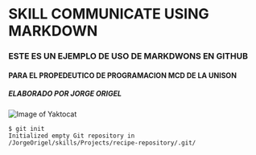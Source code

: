 # SKILL COMMUNICATE USING MARKDOWN
### ESTE ES UN EJEMPLO DE USO DE MARKDWONS EN GITHUB
#### PARA EL PROPEDEUTICO DE PROGRAMACION MCD DE LA UNISON
##### ELABORADO POR JORGE ORIGEL
![Image of Yaktocat](https://octodex.github.com/images/yaktocat.png)

```
$ git init
Initialized empty Git repository in /JorgeOrigel/skills/Projects/recipe-repository/.git/
```
